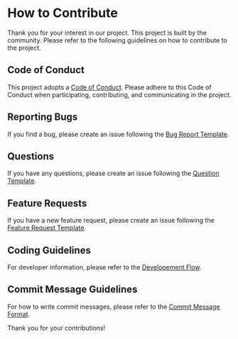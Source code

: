 # How to Contribute

Thank you for your interest in our project. This project is built by the community. Please refer to the following guidelines on how to contribute to the project.

## Code of Conduct

This project adopts a [Code of Conduct](./CODE_OF_CONDUCT.md). Please adhere to this Code of Conduct when participating, contributing, and communicating in the project.

## Reporting Bugs

If you find a bug, please create an issue following the [Bug Report Template](https://github.com/oqtopus-team/quri-parts-oqtopus/tree/main/.github/ISSUE_TEMPLATE/BUG_REPORT.yaml).

## Questions

If you have any questions, please create an issue following the [Question Template](https://github.com/oqtopus-team/quri-parts-oqtopus/tree/main/.github/ISSUE_TEMPLATE/QUESTION.yaml).

## Feature Requests

If you have a new feature request, please create an issue following the [Feature Request Template](https://github.com/oqtopus-team/quri-parts-oqtopus/tree/main/.github/ISSUE_TEMPLATE/FEATURE_REQUEST.yaml).

## Coding Guidelines

For developer information, please refer to the [Developement Flow](./developer_guidelines/index.md).

## Commit Message Guidelines

For how to write commit messages, please refer to the [Commit Message Format](./developer_guidelines/index.md#commit-message-format).

Thank you for your contributions!
